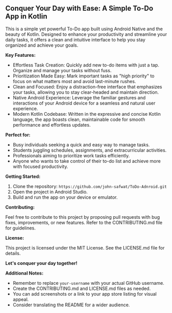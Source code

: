 ## Conquer Your Day with Ease: A Simple To-Do App in Kotlin

This is a simple yet powerful To-Do app built using Android Native and the beauty of Kotlin. Designed to enhance your productivity and streamline your daily tasks, it offers a clean and intuitive interface to help you stay organized and achieve your goals.

**Key Features:**

* Effortless Task Creation: Quickly add new to-do items with just a tap. Organize and manage your tasks without fuss.
* Prioritization Made Easy: Mark important tasks as "high priority" to focus on what matters most and avoid last-minute rushes.
* Clean and Focused: Enjoy a distraction-free interface that emphasizes your tasks, allowing you to stay clear-headed and maintain direction.
* Native Android Experience: Leverage the familiar gestures and interactions of your Android device for a seamless and natural user experience.
* Modern Kotlin Codebase: Written in the expressive and concise Kotlin language, the app boasts clean, maintainable code for smooth performance and effortless updates.

**Perfect for:**

* Busy individuals seeking a quick and easy way to manage tasks.
* Students juggling schedules, assignments, and extracurricular activities.
* Professionals aiming to prioritize work tasks efficiently.
* Anyone who wants to take control of their to-do list and achieve more with focused productivity.

**Getting Started:**

1. Clone the repository: `https://github.com/john-safwat/ToDo-Adnroid.git`
2. Open the project in Android Studio.
3. Build and run the app on your device or emulator.

**Contributing:**

Feel free to contribute to this project by proposing pull requests with bug fixes, improvements, or new features. Refer to the CONTRIBUTING.md file for guidelines.

**License:**

This project is licensed under the MIT License. See the LICENSE.md file for details.

**Let's conquer your day together!**

**Additional Notes:**

* Remember to replace `your-username` with your actual GitHub username.
* Create the CONTRIBUTING.md and LICENSE.md files as needed.
* You can add screenshots or a link to your app store listing for visual appeal.
* Consider translating the README for a wider audience.


